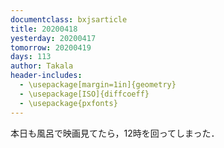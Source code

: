 ```yaml
---
documentclass: bxjsarticle
title: 20200418
yesterday: 20200417
tomorrow: 20200419
days: 113
author: Takala
header-includes:
  - \usepackage[margin=1in]{geometry}
  - \usepackage[ISO]{diffcoeff}
  - \usepackage{pxfonts}
---
```



本日も風呂で映画見てたら，12時を回ってしまった．